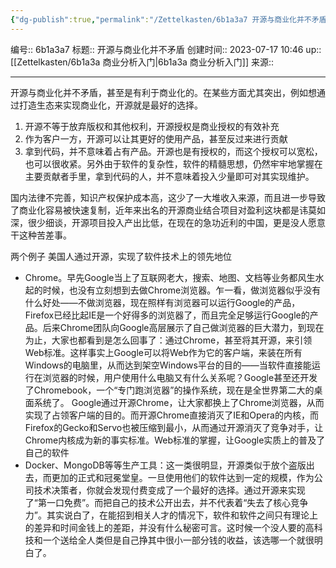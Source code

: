 ```yaml
---
{"dg-publish":true,"permalink":"/Zettelkasten/6b1a3a7 开源与商业化并不矛盾/","dgPassFrontmatter":true}
---
```


编号:: 6b1a3a7
标题:: 开源与商业化并不矛盾
创建时间:: 2023-07-17 10:46
up:: [[Zettelkasten/6b1a3a 商业分析入门\|6b1a3a 商业分析入门]]
来源:: 

---
开源与商业化并不矛盾，甚至是有利于商业化的。在某些方面尤其突出，例如想通过打造生态来实现商业化，开源就是最好的选择。
1.  开源不等于放弃版权和其他权利，开源授权是商业授权的有效补充
2.  作为客户一方，开源可以让其更好的使用产品，甚至反过来进行贡献
3.  拿到代码，并不意味着占有产品。开源也是有授权的，而这个授权可以宽松，也可以很收紧。另外由于软件的复杂性，软件的精髓思想，仍然牢牢地掌握在主要贡献者手里，拿到代码的人，并不意味着投入少量即可对其实现维护。

国内法律不完善，知识产权保护成本高，这少了一大堆收入来源，而且进一步导致了商业化容易被快速复制，近年来出名的开源商业结合项目对盈利这块都是讳莫如深，很少细谈，开源项目投入产出比低，在现在的急功近利的中国，更是没人愿意干这种苦差事。

两个例子
美国人通过开源，实现了软件技术上的领先地位
- Chrome。早先Google当上了互联网老大，搜索、地图、文档等业务都风生水起的时候，也没有立刻想到去做Chrome浏览器。乍一看，做浏览器似乎没有什么好处——不做浏览器，现在照样有浏览器可以运行Google的产品，Firefox已经比起IE是一个好得多的浏览器了，而且完全足够运行Google的产品。后来Chrome团队向Google高层展示了自己做浏览器的巨大潜力，到现在为止，大家也都看到是怎么回事了：通过Chrome，甚至将其开源，来引领Web标准。这样事实上Google可以将Web作为它的客户端，来装在所有Windows的电脑里，从而达到架空Windows平台的目的——当软件直接能运行在浏览器的时候，用户使用什么电脑又有什么关系呢？Google甚至还开发了Chromebook，一个“专门跑浏览器”的操作系统，现在是全世界第二大的桌面系统了。 Google通过开源Chrome，让大家都换上了Chrome浏览器，从而实现了占领客户端的目的。而开源Chrome直接消灭了IE和Opera的内核，而Firefox的Gecko和Servo也被压缩到最小，从而通过开源消灭了竞争对手，让Chrome内核成为新的事实标准。Web标准的掌握，让Google实质上的普及了自己的软件
- Docker、MongoDB等等生产工具：这一类很明显，开源类似于放个盗版出去，而更加的正式和冠冕堂皇。一旦使用他们的软件达到一定的规模，作为公司技术决策者，你就会发现付费变成了一个最好的选择。通过开源来实现了“第一口免费”。而把自己的技术公开出去，并不代表着“失去了核心竞争力”。其实说白了，在能招到相关人才的情况下，软件和软件之间只有理论上的差异和时间金钱上的差距，并没有什么秘密可言。这时候一个没人要的高科技和一个送给全人类但是自己挣其中很小一部分钱的收益，该选哪一个就很明白了。
